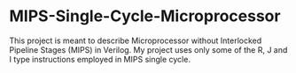 # MIPS-Single-Cycle-Microprocessor
This project is meant to describe Microprocessor without Interlocked Pipeline Stages (MIPS) in Verilog. My project uses only some of the R, J and I type instructions employed in MIPS single cycle.  
